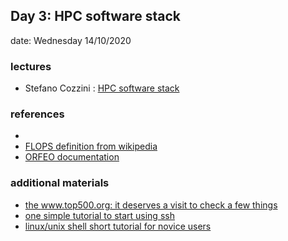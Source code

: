 ## Day 3: HPC software stack 

date: Wednesday 14/10/2020

### lectures
 - Stefano Cozzini : [HPC software stack ](lecture03-HPC-software-stack.pdf)



### references
  
 - []() 
 - [FLOPS definition from wikipedia](https://en.wikipedia.org/wiki/FLOPS)
 - [ORFEO documentation](https://orfeo-documentation.readthedocs.io/en/latest/)


### additional materials 

 - [the www.top500.org: it deserves a visit to check a few things](https://www.top500.org)
 - [one simple tutorial to start using ssh](https://www.ssh.com/ssh/command/)
 - [linux/unix shell short tutorial for novice users](http://swcarpentry.github.io/shell-novice/)

